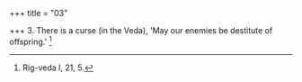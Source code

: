 +++
title = "03"

+++
3. There is a curse (in the Veda), 'May our enemies be destitute of offspring.' [^3] 


[^3]:  Rig-veda I, 21, 5.
